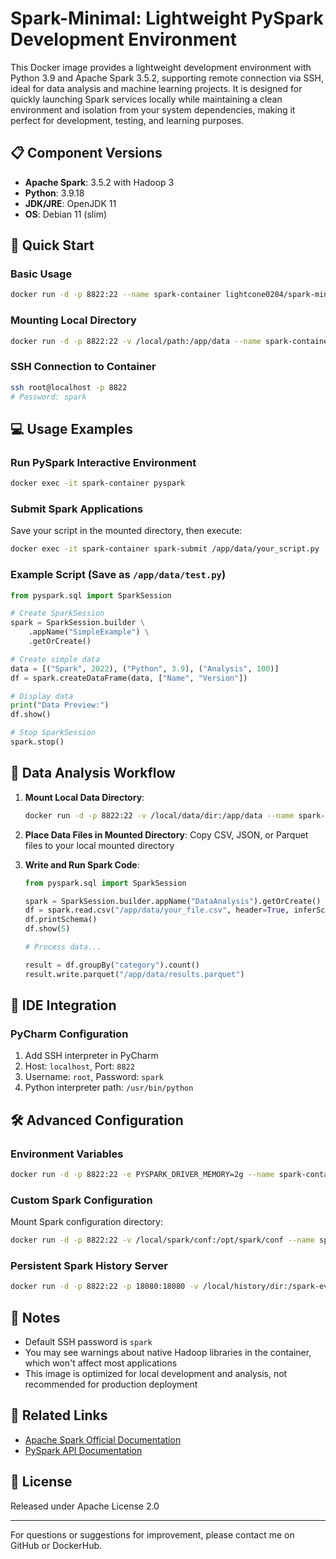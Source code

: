 # Spark-Minimal: Lightweight PySpark Development Environment

This Docker image provides a lightweight development environment with Python 3.9 and Apache Spark 3.5.2, supporting remote connection via SSH, ideal for data analysis and machine learning projects. It is designed for quickly launching Spark services locally while maintaining a clean environment and isolation from your system dependencies, making it perfect for development, testing, and learning purposes.

## 📋 Component Versions

- **Apache Spark**: 3.5.2 with Hadoop 3
- **Python**: 3.9.18
- **JDK/JRE**: OpenJDK 11
- **OS**: Debian 11 (slim)

## 🚀 Quick Start

### Basic Usage

```bash
docker run -d -p 8822:22 --name spark-container lightcone0204/spark-minimal:latest
```

### Mounting Local Directory

```bash
docker run -d -p 8822:22 -v /local/path:/app/data --name spark-container lightcone0204/spark-minimal:latest
```

### SSH Connection to Container

```bash
ssh root@localhost -p 8822
# Password: spark
```

## 💻 Usage Examples

### Run PySpark Interactive Environment

```bash
docker exec -it spark-container pyspark
```

### Submit Spark Applications

Save your script in the mounted directory, then execute:

```bash
docker exec -it spark-container spark-submit /app/data/your_script.py
```

### Example Script (Save as `/app/data/test.py`)

```python
from pyspark.sql import SparkSession

# Create SparkSession
spark = SparkSession.builder \
    .appName("SimpleExample") \
    .getOrCreate()

# Create simple data
data = [("Spark", 2022), ("Python", 3.9), ("Analysis", 100)]
df = spark.createDataFrame(data, ["Name", "Version"])

# Display data
print("Data Preview:")
df.show()

# Stop SparkSession
spark.stop()
```

## 🔄 Data Analysis Workflow

1. **Mount Local Data Directory**:
   ```bash
   docker run -d -p 8822:22 -v /local/data/dir:/app/data --name spark-container lightcone0204/spark-minimal
   ```

2. **Place Data Files in Mounted Directory**:
   Copy CSV, JSON, or Parquet files to your local mounted directory

3. **Write and Run Spark Code**:
   ```python
   from pyspark.sql import SparkSession
   
   spark = SparkSession.builder.appName("DataAnalysis").getOrCreate()
   df = spark.read.csv("/app/data/your_file.csv", header=True, inferSchema=True)
   df.printSchema()
   df.show(5)
   
   # Process data...
   
   result = df.groupBy("category").count()
   result.write.parquet("/app/data/results.parquet")
   ```

## 🔌 IDE Integration

### PyCharm Configuration

1. Add SSH interpreter in PyCharm
2. Host: `localhost`, Port: `8822`
3. Username: `root`, Password: `spark`
4. Python interpreter path: `/usr/bin/python`

## 🛠️ Advanced Configuration

### Environment Variables

```bash
docker run -d -p 8822:22 -e PYSPARK_DRIVER_MEMORY=2g --name spark-container lightcone0204/spark-minimal:latest
```

### Custom Spark Configuration

Mount Spark configuration directory:
```bash
docker run -d -p 8822:22 -v /local/spark/conf:/opt/spark/conf --name spark-container lightcone0204/spark-minimal:latest
```

### Persistent Spark History Server

```bash
docker run -d -p 8822:22 -p 18080:18080 -v /local/history/dir:/spark-events --name spark-container lightcone0204/spark-minimal:latest
```

## 📝 Notes

- Default SSH password is `spark`
- You may see warnings about native Hadoop libraries in the container, which won't affect most applications
- This image is optimized for local development and analysis, not recommended for production deployment

## 🔗 Related Links

- [Apache Spark Official Documentation](https://spark.apache.org/docs/latest/)
- [PySpark API Documentation](https://spark.apache.org/docs/latest/api/python/index.html)

## 📄 License

Released under Apache License 2.0

---

For questions or suggestions for improvement, please contact me on GitHub or DockerHub. 